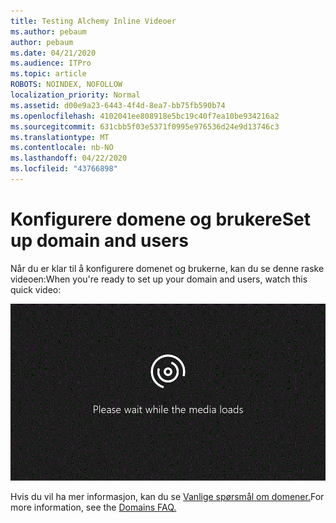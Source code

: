 ```yaml
---
title: Testing Alchemy Inline Videoer
ms.author: pebaum
author: pebaum
ms.date: 04/21/2020
ms.audience: ITPro
ms.topic: article
ROBOTS: NOINDEX, NOFOLLOW
localization_priority: Normal
ms.assetid: d00e9a23-6443-4f4d-8ea7-bb75fb590b74
ms.openlocfilehash: 4102041ee808918e5bc19c40f7ea10be934216a2
ms.sourcegitcommit: 631cbb5f03e5371f0995e976536d24e9d13746c3
ms.translationtype: MT
ms.contentlocale: nb-NO
ms.lasthandoff: 04/22/2020
ms.locfileid: "43766898"
---
```

# <a name="set-up-domain-and-users"></a><span data-ttu-id="f84fe-102">Konfigurere domene og brukere</span><span class="sxs-lookup"><span data-stu-id="f84fe-102">Set up domain and users</span></span>

<span data-ttu-id="f84fe-103">Når du er klar til å konfigurere domenet og brukerne, kan du se denne raske videoen:</span><span class="sxs-lookup"><span data-stu-id="f84fe-103">When you're ready to set up your domain and users, watch this quick video:</span></span>
  
![Nettleseren din støtter ikke video.](media/MSN_Video_Widget.gif)
  
<span data-ttu-id="f84fe-106">Hvis du vil ha mer informasjon, kan du se [Vanlige spørsmål om domener.](https://docs.microsoft.com/office365/admin/setup/domains-faq)</span><span class="sxs-lookup"><span data-stu-id="f84fe-106">For more information, see the [Domains FAQ.](https://docs.microsoft.com/office365/admin/setup/domains-faq)</span></span>